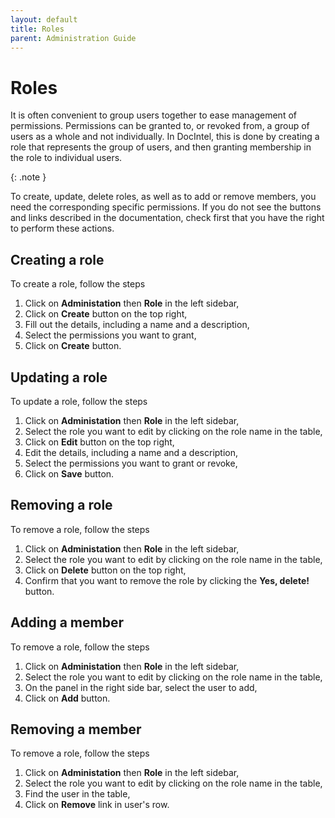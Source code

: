 ```yaml
---
layout: default
title: Roles
parent: Administration Guide
---
```


# Roles

It is often convenient to group users together to ease management of
permissions. Permissions can be granted to, or revoked from, a group of users as
a whole and not individually. In DocIntel, this is done by creating a role that
represents the group of users, and then granting membership in the role to
individual users.

{: .note } 

To create, update, delete roles, as well as to add or remove members, you need
the corresponding specific permissions. If you do not see the buttons and links
described in the documentation, check first that you have the right to perform
these actions.

## Creating a role

To create a role, follow the steps

1. Click on **Administation** then **Role** in the left sidebar,
2. Click on **Create** button on the top right,
3. Fill out the details, including a name and a description,
4. Select the permissions you want to grant,
5. Click on **Create** button.

## Updating a role

To update a role, follow the steps

1. Click on **Administation** then **Role** in the left sidebar,
2. Select the role you want to edit by clicking on the role name in the table,
2. Click on **Edit** button on the top right,
3. Edit the details, including a name and a description,
4. Select the permissions you want to grant or revoke,
5. Click on **Save** button.

## Removing a role

To remove a role, follow the steps

1. Click on **Administation** then **Role** in the left sidebar,
2. Select the role you want to edit by clicking on the role name in the table,
2. Click on **Delete** button on the top right,
3. Confirm that you want to remove the role by clicking the **Yes, delete!** button.

## Adding a member

To remove a role, follow the steps

1. Click on **Administation** then **Role** in the left sidebar,
2. Select the role you want to edit by clicking on the role name in the table,
3. On the panel in the right side bar, select the user to add,
4. Click on **Add** button.

## Removing a member

To remove a role, follow the steps

1. Click on **Administation** then **Role** in the left sidebar,
2. Select the role you want to edit by clicking on the role name in the table,
3. Find the user in the table,
4. Click on **Remove** link in user's row.
